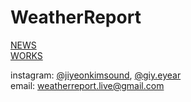 # WeatherReport

[NEWS](post/news.md)<br>
[WORKS](post/works.md)<br>

instagram: [@jiyeonkimsound](https://instagram.com/jiyeonkimsound), [@giy.eyear](https://www.instagram.com/giy.eyear)<br>
email: weatherreport.live@gmail.com




